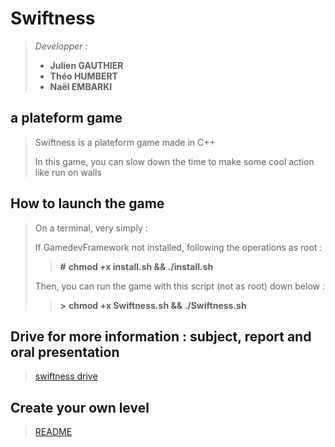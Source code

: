 # Swiftness

> *Developper :*
>
>- **Julien GAUTHIER**
>- **Théo HUMBERT**
>- **Naël EMBARKI**

## a plateform game

>
> Swiftness is a plateform game made in C++
>
> In this game, you can slow down the time to make some cool action like run on walls
>
>

## How to launch the game

>
> On a terminal, very simply : 
>
> If GamedevFramework not installed, following the operations as root :
>> **#** **chmod +x install.sh && ./install.sh**
>> 
> Then, you can run the game with this script (not as root) down below :
>> **\>** **chmod +x Swiftness.sh && ./Swiftness.sh**
>>
>

## Drive for more information : subject, report and oral presentation

>
>[swiftness drive](https://drive.google.com/drive/folders/16ODVQ7G3J1YIQv3sixIpFKG12zuZQAn5?usp=sharing)
>

## Create your own level

>
>[README](./ressources/Levels/README.md)
>
